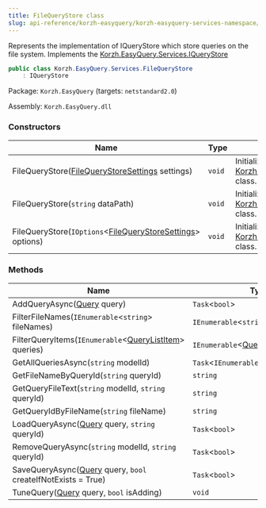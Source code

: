 ```yaml
---
title: FileQueryStore class
slug: api-reference/korzh-easyquery/korzh-easyquery-services-namespace/filequerystore-class
---
```

Represents the implementation of IQueryStore which store queries on the file system.  Implements the [Korzh.EasyQuery.Services.IQueryStore](/api-reference/korzh-easyquery/korzh-easyquery-services-namespace/iquerystore-interface)
```csharp
public class Korzh.EasyQuery.Services.FileQueryStore
    : IQueryStore

```
Package: `Korzh.EasyQuery` (targets: `netstandard2.0`)

Assembly: `Korzh.EasyQuery.dll`

### Constructors

| Name | Type | Description | 
| --- | --- | --- | 
| FileQueryStore([FileQueryStoreSettings](/api-reference/korzh-easyquery/korzh-easyquery-services-namespace/filequerystoresettings-class) settings) | `void` | Initializes a new instance of the [Korzh.EasyQuery.Services.FileQueryStore](/api-reference/korzh-easyquery/korzh-easyquery-services-namespace/filequerystore-class) class. | 
| FileQueryStore(`string` dataPath) | `void` | Initializes a new instance of the [Korzh.EasyQuery.Services.FileQueryStore](/api-reference/korzh-easyquery/korzh-easyquery-services-namespace/filequerystore-class) class. | 
| FileQueryStore(`IOptions`&lt;[FileQueryStoreSettings](/api-reference/korzh-easyquery/korzh-easyquery-services-namespace/filequerystoresettings-class)&gt; options) | `void` | Initializes a new instance of the [Korzh.EasyQuery.Services.FileQueryStore](/api-reference/korzh-easyquery/korzh-easyquery-services-namespace/filequerystore-class) class. | 


### Methods

| Name | Type | Description | 
| --- | --- | --- | 
| AddQueryAsync([Query](/api-reference/korzh-easyquery/korzh-easyquery-namespace/query-class) query) | `Task`&lt;`bool`&gt; | Adds a new query to the storage. | 
| FilterFileNames(`IEnumerable`&lt;`string`&gt; fileNames) | `IEnumerable`&lt;`string`&gt; | Filters files on [Korzh.EasyQuery.Services.FileQueryStore.GetAllQueriesAsync(System.String)](/api-reference/korzh-easyquery/korzh-easyquery-services-namespace/filequerystore-class) | 
| FilterQueryItems(`IEnumerable`&lt;[QueryListItem](/api-reference/korzh-easyquery/korzh-easyquery-services-namespace/querylistitem-class)&gt; queries) | `IEnumerable`&lt;[QueryListItem](/api-reference/korzh-easyquery/korzh-easyquery-services-namespace/querylistitem-class)&gt; | Filters queries on [Korzh.EasyQuery.Services.FileQueryStore.GetAllQueriesAsync(System.String)](/api-reference/korzh-easyquery/korzh-easyquery-services-namespace/filequerystore-class) | 
| GetAllQueriesAsync(`string` modelId) | `Task`&lt;`IEnumerable`&lt;[QueryListItem](/api-reference/korzh-easyquery/korzh-easyquery-services-namespace/querylistitem-class)&gt;&gt; | Returns the list of all queries for specified model. | 
| GetFileNameByQueryId(`string` queryId) | `string` | Gets the file name by queryId | 
| GetQueryFileText(`string` modelId, `string` queryId) | `string` | Read the content of the query file and returns it as a string. | 
| GetQueryIdByFileName(`string` fileName) | `string` | Gets queryId by file name. | 
| LoadQueryAsync([Query](/api-reference/korzh-easyquery/korzh-easyquery-namespace/query-class) query, `string` queryId) | `Task`&lt;`bool`&gt; | Loads the query's content from the storage | 
| RemoveQueryAsync(`string` modelId, `string` queryId) | `Task`&lt;`bool`&gt; | Removes from the storage the query specified by model ID and query ID. | 
| SaveQueryAsync([Query](/api-reference/korzh-easyquery/korzh-easyquery-namespace/query-class) query, `bool` createIfNotExists = True) | `Task`&lt;`bool`&gt; | Saves the query to the storage. | 
| TuneQuery([Query](/api-reference/korzh-easyquery/korzh-easyquery-namespace/query-class) query, `bool` isAdding) | `void` | Tunes query before adding or saving |